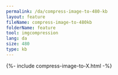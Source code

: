```yaml
---
permalink: /da/compress-image-to-480-kb
layout: feature
fileName: compress-image-to-480kb
folderName: feature
tool: imgcompression
lang: da
size: 480
type: kb
---
```


{%- include compress-image-to-X.html -%}
